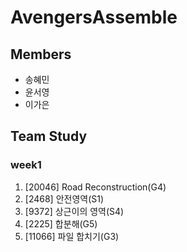 # AvengersAssemble
## Members
- 송혜민
- 윤서영
- 이가은

## Team Study
### week1
1. [20046] Road Reconstruction(G4)
2. [2468] 안전영역(S1)
3. [9372] 상근이의 영역(S4)
4. [2225] 합분해(G5)
5. [11066] 파일 합치기(G3)
